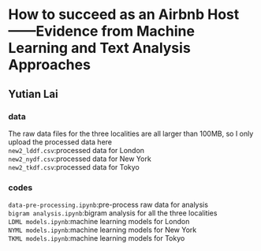 # How to succeed as an Airbnb Host——Evidence from Machine Learning and Text Analysis Approaches
## Yutian Lai
### data
The raw data files for the three localities are all larger than 100MB, so I only upload the processed data here<br>
`new2_lddf.csv`:processed data for London<br>
`new2_nydf.csv`:processed data for New York<br>
`new2_tkdf.csv`:processed data for Tokyo<br>

### codes
`data-pre-processing.ipynb`:pre-process raw data for analysis<br>
`bigram analysis.ipynb`:bigram analysis for all the three localities<br>
`LDML models.ipynb`:machine learning models for London<br>
`NYML models.ipynb`:machine learning models for New York<br>
`TKML models.ipynb`:machine learning models for Tokyo<br>

